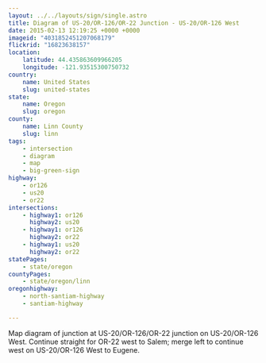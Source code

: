 ```yaml
---
layout: ../../layouts/sign/single.astro
title: Diagram of US-20/OR-126/OR-22 Junction - US-20/OR-126 West
date: 2015-02-13 12:19:25 +0000 +0000
imageid: "4031852451207068179"
flickrid: "16823638157"
location:
    latitude: 44.435863609966205
    longitude: -121.93515300750732
country:
    name: United States
    slug: united-states
state:
    name: Oregon
    slug: oregon
county:
    name: Linn County
    slug: linn
tags:
    - intersection
    - diagram
    - map
    - big-green-sign
highway:
    - or126
    - us20
    - or22
intersections:
    - highway1: or126
      highway2: us20
    - highway1: or126
      highway2: or22
    - highway1: us20
      highway2: or22
statePages:
    - state/oregon
countyPages:
    - state/oregon/linn
oregonhighway:
    - north-santiam-highway
    - santiam-highway

---
```

Map diagram of junction at US-20/OR-126/OR-22 junction on US-20/OR-126 West.  Continue straight for OR-22 west to Salem; merge left to continue west on US-20/OR-126 West to Eugene.